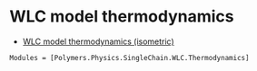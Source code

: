 # WLC model thermodynamics

  * [WLC model thermodynamics (isometric)](../../../isometric)

```@autodocs
Modules = [Polymers.Physics.SingleChain.WLC.Thermodynamics]
```
